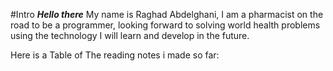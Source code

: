 #Intro 
_**Hello there**_
My name is Raghad Abdelghani, I am a pharmacist on the road to be a programmer, looking forward to solving world health problems using the technology I will learn and develop in the future.

Here is a Table of The reading notes i made so far:
